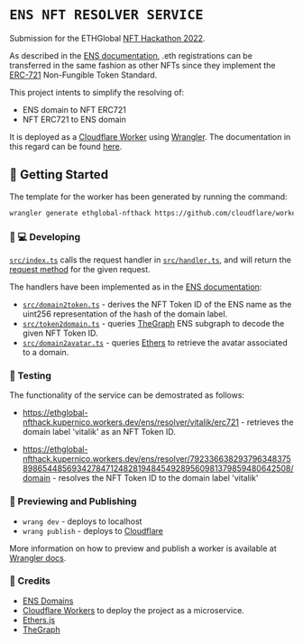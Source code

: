 # `ENS NFT RESOLVER SERVICE`

Submission for the ETHGlobal [NFT Hackathon 2022](https://nfthack.ethglobal.co/).

As described in the [ENS documentation](https://docs.ens.domains/dapp-developer-guide/ens-as-nft), .eth registrations can be transferred in the same fashion as other NFTs since they implement the [ERC-721](https://ethereum.org/en/developers/docs/standards/tokens/erc-721/) Non-Fungible Token Standard.

This project intents to simplify the resolving of:
- ENS domain to NFT ERC721
- NFT ERC721 to ENS domain

It is deployed as a [Cloudflare Worker](https://developers.cloudflare.com/workers/) using [Wrangler](https://github.com/cloudflare/wrangler). The documentation in this regard can be found [here](https://developers.cloudflare.com/workers/tooling/wrangler/).

## 🔋 Getting Started

The template for the worker has been generated by running the command:

```bash
wrangler generate ethglobal-nfthack https://github.com/cloudflare/worker-typescript-template
```

### 👩 💻 Developing

[`src/index.ts`](./src/index.ts) calls the request handler in [`src/handler.ts`](./src/handler.ts), and will return the [request method](https://developer.mozilla.org/en-US/docs/Web/API/Request/method) for the given request.

The handlers have been implemented as in the [ENS documentation](https://docs.ens.domains/dapp-developer-guide/ens-as-nft):
- [`src/domain2token.ts`](./src/domain2token.ts) - derives the NFT Token ID of the ENS name as the uint256 representation of the hash of the domain label.
- [`src/token2domain.ts`](./src/token2domain.ts) - queries [TheGraph](https://thegraph.com) ENS subgraph to decode the given NFT Token ID.
- [`src/domain2avatar.ts`](./src/domain2avatar.ts) - queries [Ethers](https://docs.ethers.io/v5/) to retrieve the avatar associated to a domain.


### 🧪 Testing

The functionality of the service can be demostrated as follows:

- https://ethglobal-nfthack.kupernico.workers.dev/ens/resolver/vitalik/erc721 - retrieves the domain label 'vitalik' as an NFT Token ID.

- https://ethglobal-nfthack.kupernico.workers.dev/ens/resolver/79233663829379634837589865448569342784712482819484549289560981379859480642508/domain - resolves the NFT Token ID to the domain label 'vitalik'

### 👀 Previewing and Publishing

- `wrang dev` - deploys to localhost
- `wrang publish` - deploys to [Cloudflare](https://cloudflare.com)

More information on how to preview and publish a worker is available at [Wrangler docs](https://developers.cloudflare.com/workers/tooling/wrangler/commands/#publish).

### 🔨 Credits

- [ENS Domains](https://ens.domains/)
- [Cloudflare Workers](https://developers.cloudflare.com/workers/) to deploy the project as a microservice.
- [Ethers.js](https://docs.ethers.io/v5/)
- [TheGraph](https://thegraph.com/en/)
